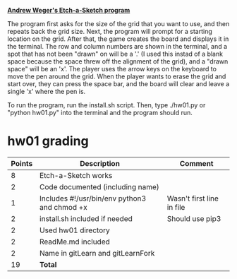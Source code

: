 <u>**Andrew Weger's Etch-a-Sketch program**</u>

The program first asks for the size of the grid that you want to use, and then repeats back the grid size. Next, the program will prompt for a starting location on the grid. After that, the game creates the board and displays it in the terminal. The row and column numbers are shown in the terminal, and a spot that has not been "drawn" on will be a '.' (I used this instad of a blank space because the space threw off the alignment of the grid), and a "drawn space" will be an 'x'. The player uses the arrow keys on the keyboard to move the pen around the grid. When the player wants to erase the grid and start over, they can press the space bar, and the board will clear and leave a single 'x' where the pen is. 


 To run the program, run the install.sh script. Then, type ./hw01.py or "python hw01.py" into the terminal and the program should run. 

# hw01 grading

| Points      | Description | Comment
| ----------- | ----------- | -------
|  8 | Etch-a-Sketch works | 
|  2 | Code documented (including name) |
|  1 | Includes #!/usr/bin/env python3 and chmod +x | Wasn't first line in file
|  2 | install.sh included if needed | Should use pip3
|  2 | Used hw01 directory |
|  2 | ReadMe.md included |
|  2 | Name in gitLearn and gitLearnFork | 
| 19 | **Total**